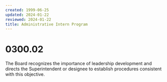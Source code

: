 ```yaml
---
created: 1999-06-25
updated: 2024-01-22
reviewed: 2024-01-22
title: Administrative Intern Program
---
```


# 0300.02 

The Board recognizes the importance of leadership development and directs the Superintendent or designee to establish procedures consistent with this objective.


